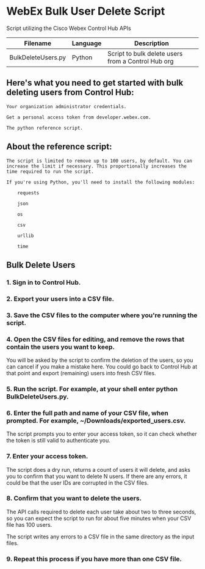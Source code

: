 # WebEx Bulk User Delete Script
Script utilizing the Cisco Webex Control Hub APIs

Filename | Language | Description
--- | --- | ---
BulkDeleteUsers.py | Python | Script to bulk delete users from a Control Hub org



## Here's what you need to get started with bulk deleting users from Control Hub:

    Your organization administrator credentials.

    Get a personal access token from developer.webex.com.

    The python reference script.
    
## About the reference script:

    The script is limited to remove up to 100 users, by default. You can increase the limit if necessary. This proportionally increases the time required to run the script.

    If you're using Python, you'll need to install the following modules:

        requests

        json

        os

        csv

        urllib

        time
        
## Bulk Delete Users

### 1. Sign in to Control Hub.
### 2. Export your users into a CSV file.

### 3. Save the CSV files to the computer where you're running the script.
### 4. Open the CSV files for editing, and remove the rows that contain the users you want to keep.

You will be asked by the script to confirm the deletion of the users, so you can cancel if you make a mistake here. You could go back to Control Hub at that point and export (remaining) users into fresh CSV files.

### 5. Run the script. For example, at your shell enter python BulkDeleteUsers.py.
### 6. Enter the full path and name of your CSV file, when prompted. For example, ~/Downloads/exported_users.csv.

The script prompts you to enter your access token, so it can check whether the token is still valid to authenticate you.

### 7. Enter your access token.

The script does a dry run, returns a count of users it will delete, and asks you to confirm that you want to delete N users. If there are any errors, it could be that the user IDs are corrupted in the CSV files.

### 8. Confirm that you want to delete the users.

The API calls required to delete each user take about two to three seconds, so you can expect the script to run for about five minutes when your CSV file has 100 users.

The script writes any errors to a CSV file in the same directory as the input files.

### 9. Repeat this process if you have more than one CSV file.
